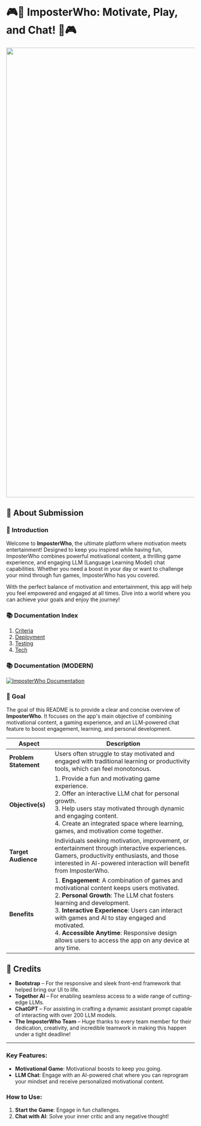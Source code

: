 # 🎮💬 **ImposterWho: Motivate, Play, and Chat!** 💬🎮

<p align="center">
  <img src="https://res.cloudinary.com/djdefbnij/image/upload/v1705314715/Hackathons/Screenshot_2024-01-15_at_10.27.38_rc7lor.png" alt="ImposterWho Banner" width="1200"/>
</p>

## 📄 About Submission

### 🌟 **Introduction**

Welcome to **ImposterWho**, the ultimate platform where motivation meets entertainment! Designed to keep you inspired while having fun, ImposterWho combines powerful motivational content, a thrilling game experience, and engaging LLM (Language Learning Model) chat capabilities. Whether you need a boost in your day or want to challenge your mind through fun games, ImposterWho has you covered.

With the perfect balance of motivation and entertainment, this app will help you feel empowered and engaged at all times. Dive into a world where you can achieve your goals and enjoy the journey!

### 📚 Documentation Index

1. [Criteria](documentation/criteria.md)
2. [Deployment](documentation/deployment.md)
3. [Testing](documentation/testing.md)
4. [Tech](documentation/tech.md)

### 📚 Documentation (MODERN)

[![ImposterWho Documentation](https://img.shields.io/badge/View-Plexohub_Documentation-blue)](https://plexoio.github.io/imposterwho/) 

### 🎯 **Goal**

The goal of this README is to provide a clear and concise overview of **ImposterWho**. It focuses on the app's main objective of combining motivational content, a gaming experience, and an LLM-powered chat feature to boost engagement, learning, and personal development.

| Aspect         | Description |
| -------------- | ----------- |
| **Problem Statement** | Users often struggle to stay motivated and engaged with traditional learning or productivity tools, which can feel monotonous. |
| **Objective(s)** | 1. Provide a fun and motivating game experience.<br>2. Offer an interactive LLM chat for personal growth.<br>3. Help users stay motivated through dynamic and engaging content.<br>4. Create an integrated space where learning, games, and motivation come together. |
| **Target Audience** | Individuals seeking motivation, improvement, or entertainment through interactive experiences. Gamers, productivity enthusiasts, and those interested in AI-powered interaction will benefit from ImposterWho. |
| **Benefits** | 1. **Engagement**: A combination of games and motivational content keeps users motivated.<br>2. **Personal Growth**: The LLM chat fosters learning and development.<br>3. **Interactive Experience**: Users can interact with games and AI to stay engaged and motivated.<br>4. **Accessible Anytime**: Responsive design allows users to access the app on any device at any time. |

## 🌟 **Credits**

- **Bootstrap** – For the responsive and sleek front-end framework that helped bring our UI to life.  
- **Together AI** – For enabling seamless access to a wide range of cutting-edge LLMs.  
- **ChatGPT** – For assisting in crafting a dynamic assistant prompt capable of interacting with over 200 LLM models.  
- **The ImposterWho Team** – Huge thanks to every team member for their dedication, creativity, and incredible teamwork in making this happen under a tight deadline!

---

### **Key Features**:

- **Motivational Game**: Motivational boosts to keep you going.
- **LLM Chat**: Engage with an AI-powered chat where you can reprogram your mindset and receive personalized motivational content.

### **How to Use**:

1. **Start the Game**: Engage in fun challenges.
2. **Chat with AI**: Solve your inner critic and any negative thought!